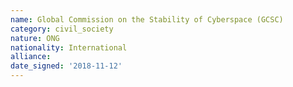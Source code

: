 ```yaml
---
name: Global Commission on the Stability of Cyberspace (GCSC)
category: civil_society
nature: ONG
nationality: International
alliance: 
date_signed: '2018-11-12'
---
```

    